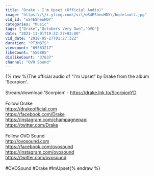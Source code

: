 ```yaml
---
title: "Drake - I'm Upset (Official Audio)"
image: "https:\/\/i.ytimg.com\/vi\/wS4ESheuHDY\/hqdefault.jpg"
vid_id: "wS4ESheuHDY"
categories: "Music"
tags: ["Drake","Octobers Very Own","OVO"]
date: "2021-11-01T19:32:27+03:00"
vid_date: "2018-05-27T01:27:32Z"
duration: "PT3M37S"
viewcount: "69563217"
likeCount: "556885"
dislikeCount: "37637"
channel: "OVO Sound"
---
```

{% raw %}The official audio of &quot;I'm Upset&quot; by Drake from the album 'Scorpion'. <br /><br />Stream/download 'Scorpion' - <a rel="nofollow" target="blank" href="https://drake.lnk.to/ScorpionYD">https://drake.lnk.to/ScorpionYD</a><br /><br />Follow Drake<br /><a rel="nofollow" target="blank" href="https://drakeofficial.com">https://drakeofficial.com</a><br /><a rel="nofollow" target="blank" href="https://facebook.com/Drake">https://facebook.com/Drake</a><br /><a rel="nofollow" target="blank" href="https://instagram.com/champagnepapi">https://instagram.com/champagnepapi</a><br /><a rel="nofollow" target="blank" href="https://twitter.com/Drake">https://twitter.com/Drake</a><br /><br />Follow OVO Sound<br /><a rel="nofollow" target="blank" href="http://ovosound.com">http://ovosound.com</a><br /><a rel="nofollow" target="blank" href="https://facebook.com/ovosound">https://facebook.com/ovosound</a><br /><a rel="nofollow" target="blank" href="https://instagram.com/ovosound">https://instagram.com/ovosound</a><br /><a rel="nofollow" target="blank" href="https://twitter.com/ovosound">https://twitter.com/ovosound</a><br /><br />#OVOSound #Drake #ImUpset{% endraw %}
